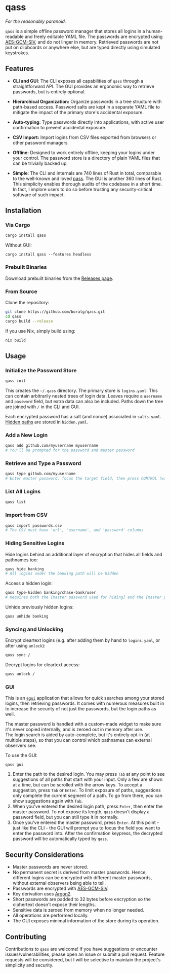 # qass

*For the reasonably paranoid.*

`qass` is a simple offline password manager that stores all logins in a human-readable and freely editable YAML file. The passwords are encrypted using [AES-GCM-SIV](https://docs.rs/aes-gcm-siv/latest/aes_gcm_siv/), and do not linger in memory. Retrieved passwords are not put on clipboards or anywhere else, but are typed directly using simulated keystrokes.

## Features

- **CLI and GUI**: The CLI exposes all capabilities of `qass` through a straightforward API. The GUI provides an ergonomic way to retrieve passwords, but is entirely optional.

- **Hierarchical Organization:** Organize passwords in a tree structure with path-based access. Password salts are kept in a separate YAML file to mitigate the impact of the primary store's accidental exposure.

- **Auto-typing:** Type passwords directly into applications, with active user confirmation to prevent accidental exposure.

- **CSV Import:** Import logins from CSV files exported from browsers or other password managers.

- **Offline:** Designed to work entirely offline, keeping your logins under your control. The password store is a directory of plain YAML files that can be trivially backed up.

- **Simple**: The CLI and internals are 740 lines of Rust in total, comparable to the well-known and loved [pass](https://git.zx2c4.com/password-store/about/). The GUI is another 360 lines of Rust. This simplicity enables thorough audits of the codebase in a short time. In fact, I implore users to do so before trusting any security-critical software of such impact.

## Installation

### Via Cargo

```bash
cargo install qass
```

Without GUI:
```
cargo install qass --features headless
```

### Prebuilt Binaries

Download prebuilt binaries from the [Releases page](https://github.com/boralg/qass/releases).

### From Source

Clone the repository:

```bash
git clone https://github.com/boralg/qass.git
cd qass
cargo build --release
```

If you use Nix, simply build using:

```bash
nix build
```

## Usage

### Initialize the Password Store

```bash
qass init
```

This creates the `~/.qass` directory. The primary store is `logins.yaml`. This can contain arbitrarily nested trees of login data. Leaves require a `username` and `password` field, but extra data can also be included. Paths down the tree are joined with `/` in the CLI and GUI.

Each encrypted password has a salt (and nonce) associated in `salts.yaml`. [Hidden paths](#hiding-sensitive-logins) are stored in `hidden.yaml`.

### Add a New Login

```bash
qass add github.com/myusername myusername
# You'll be prompted for the password and master password
```

### Retrieve and Type a Password

```bash
qass type github.com/myusername
# Enter master password, focus the target field, then press CONTROL (within a timeout interval) to type the password
```

### List All Logins

```bash
qass list
```

### Import from CSV

```bash
qass import passwords.csv
# The CSV must have 'url', 'username', and 'password' columns
```

### Hiding Sensitive Logins

Hide logins behind an additional layer of encryption that hides all fields and pathnames too:

```bash
qass hide banking
# All logins under the banking path will be hidden
```

Access a hidden login:

```bash
qass type-hidden banking/chase-bank/user
# Requires both the [master password used for hiding] and the [master password used for encrypting the password], in this order
```


Unhide previously hidden logins:

```bash
qass unhide banking
```

### Syncing and Unlocking

Encrypt cleartext logins (e.g. after adding them by hand to `logins.yaml`, or after using `unlock`):

```bash
qass sync /
```

Decrypt logins for cleartext access:

```bash
qass unlock /
```

### GUI

This is an [`egui`](https://docs.rs/egui/latest/egui/) application that allows for quick searches among your stored logins, then retrieving passwords. It comes with numerous measures built in to increase the security of not just the passwords, but the login paths as well. 

The master password is handled with a custom-made widget to make sure it's never copied internally, and is zeroed out in memory after use. <br>
The login search is aided by auto-complete, but it's entirely opt-in (at multiple steps), so that you can control which pathnames can external observers see.

To use the GUI:

```
qass gui
```

1. Enter the path to the desired login. You may press `Tab` at any point to see suggestions of all paths that start with your input. Only a few are shown at a time, but can be scrolled with the arrow keys. To accept a suggestion, press `Tab` or `Enter`. To limit exposure of paths, suggestions only complete the current segment of a path. To go from there, you can show suggestions again with `Tab`.
2. When you've entered the desired login path, press `Enter`, then enter the master password. To not expose its length, `qass` doesn't display a password field, but you can still type it in normally.
3. Once you've entered the master password, press `Enter`. At this point - just like the CLI - the GUI will prompt you to focus the field you want to enter the password into. After the confirmation keypress, the decrypted password will be automatically typed by `qass`.

## Security Considerations

- Master passwords are never stored.
- No permanent secret is derived from master passwords. Hence, different logins can be encrypted with different master passwords, without external observers being able to tell.
- Passwords are encrypted with [AES-GCM-SIV](https://docs.rs/aes-gcm-siv/latest/aes_gcm_siv/).
- Key derivation uses [Argon2](https://docs.rs/argon2/latest/argon2).
- Short passwords are padded to 32 bytes before encryption so the ciphertext doesn't expose their lengths.
- Sensitive data is zeroed from memory when no longer needed.
- All operations are performed locally.
- The GUI exposes minimal information of the store during its operation.

## Contributing

Contributions to `qass` are welcome! If you have suggestions or encounter issues/vulnerabilities, please open an issue or submit a pull request. Feature requests will be considered, but I will be selective to maintain the project's simplicity and security.